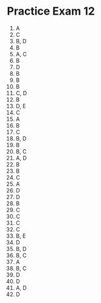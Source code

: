 # Practice Exam 12

1. A
2. C
3. B, D
4. B
5. A, C
6. B
7. D
8. B
9. B
10. B
11. C, D
12. B
13. D, E
14. C
15. A
16. B
17. C
18. B, D
19. B
20. B, C
21. A, D
22. B
23. B
24. C
25. A
26. D
27. D
28. B
29. C
30. C
31. C
32. C
33. B, E
34. D
35. B, D
36. B, C
37. A
38. B, C
39. D
40. D
41. A, D
42. D
